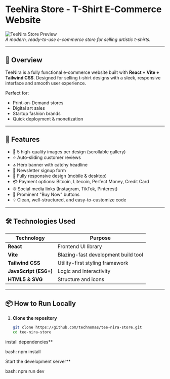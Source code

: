 # TeeNira Store - T-Shirt E-Commerce Website

![TeeNira Store Preview](https://placehold.co/800x400/3b82f6/ffffff?text=TeeNira+Store)  
*A modern, ready-to-use e-commerce store for selling artistic t-shirts.*

---

## 🌟 Overview
TeeNira is a fully functional e-commerce website built with **React + Vite + Tailwind CSS**. Designed for selling t-shirt designs with a sleek, responsive interface and smooth user experience.

Perfect for:
- Print-on-Demand stores
- Digital art sales
- Startup fashion brands
- Quick deployment & monetization

---

## 🚀 Features

- 🎨 5 high-quality images per design (scrollable gallery)
- ⭐ Auto-sliding customer reviews
- 🔝 Hero banner with catchy headline
- 📧 Newsletter signup form
- 📱 Fully responsive design (mobile & desktop)
- 💳 Payment options: Bitcoin, Litecoin, Perfect Money, Credit Card
- 🌐 Social media links (Instagram, TikTok, Pinterest)
- 🛒 Prominent "Buy Now" buttons
- 💡 Clean, well-structured, and easy-to-customize code

---

## 🛠️ Technologies Used

| Technology | Purpose |
|----------|--------|
| **React** | Frontend UI library |
| **Vite** | Blazing-fast development build tool |
| **Tailwind CSS** | Utility-first styling framework |
| **JavaScript (ES6+)** | Logic and interactivity |
| **HTML5 & SVG** | Structure and icons |

---

## 📦 How to Run Locally

1. **Clone the repository**
   ```bash
   git clone https://github.com/technomas/tee-nira-store.git
   cd tee-nira-store

install dependencies**
   
bash:       npm install


 Start the development server**

bash:      npm run dev